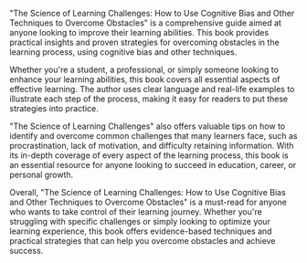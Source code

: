 "The Science of Learning Challenges: How to Use Cognitive Bias and Other Techniques to Overcome Obstacles" is a comprehensive guide aimed at anyone looking to improve their learning abilities. This book provides practical insights and proven strategies for overcoming obstacles in the learning process, using cognitive bias and other techniques.

Whether you're a student, a professional, or simply someone looking to enhance your learning abilities, this book covers all essential aspects of effective learning. The author uses clear language and real-life examples to illustrate each step of the process, making it easy for readers to put these strategies into practice.

"The Science of Learning Challenges" also offers valuable tips on how to identify and overcome common challenges that many learners face, such as procrastination, lack of motivation, and difficulty retaining information. With its in-depth coverage of every aspect of the learning process, this book is an essential resource for anyone looking to succeed in education, career, or personal growth.

Overall, "The Science of Learning Challenges: How to Use Cognitive Bias and Other Techniques to Overcome Obstacles" is a must-read for anyone who wants to take control of their learning journey. Whether you're struggling with specific challenges or simply looking to optimize your learning experience, this book offers evidence-based techniques and practical strategies that can help you overcome obstacles and achieve success.
